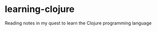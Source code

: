 learning-clojure
================

Reading notes in my quest to learn the Clojure programming language